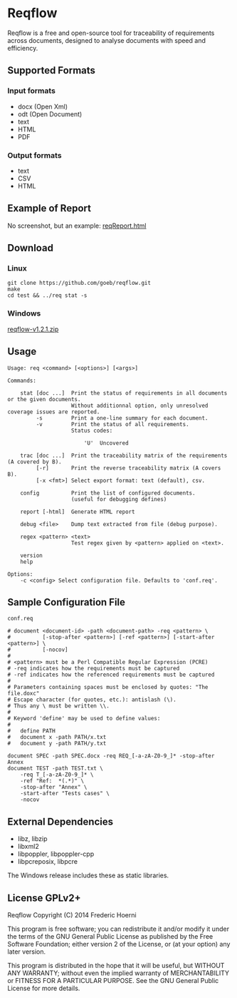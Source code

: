 
# Reqflow

Reqflow is a free and open-source tool for traceability of requirements across documents, designed to analyse documents with speed and efficiency.

## Supported Formats

### Input formats

- docx (Open Xml)
- odt (Open Document)
- text
- HTML
- PDF

### Output formats

- text
- CSV
- HTML

## Example of Report

No screenshot, but an example: [reqReport.html](reqReport.html)

## Download

### Linux

    git clone https://github.com/goeb/reqflow.git
    make
    cd test && ../req stat -s

### Windows

[reqflow-v1.2.1.zip](download/reqflow-v1.2.1.zip)

## Usage

```
Usage: req <command> [<options>] [<args>]

Commands:

    stat [doc ...]  Print the status of requirements in all documents or the given documents.
                    Without additionnal option, only unresolved coverage issues are reported.
         -s         Print a one-line summary for each document.
         -v         Print the status of all requirements.
                    Status codes:

                        'U'  Uncovered

    trac [doc ...]  Print the traceability matrix of the requirements (A covered by B).
         [-r]       Print the reverse traceability matrix (A covers B).
         [-x <fmt>] Select export format: text (default), csv.

    config          Print the list of configured documents.
                    (useful for debugging defines)

    report [-html]  Generate HTML report

    debug <file>    Dump text extracted from file (debug purpose).

    regex <pattern> <text>
                    Test regex given by <pattern> applied on <text>.

    version
    help

Options:
    -c <config> Select configuration file. Defaults to 'conf.req'.

```

## Sample Configuration File

`conf.req`

```
# document <document-id> -path <document-path> -req <pattern> \
#          [-stop-after <pattern>] [-ref <pattern>] [-start-after <pattern>] \
#          [-nocov]
#
# <pattern> must be a Perl Compatible Regular Expression (PCRE)
# -req indicates how the requirements must be captured
# -ref indicates how the referenced requirements must be captured
# 
# Parameters containing spaces must be enclosed by quotes: "The file.doxc"
# Escape character (for quotes, etc.): antislash (\).
# Thus any \ must be written \\.
# 
# Keyword 'define' may be used to define values:
# 
#   define PATH
#   document x -path PATH/x.txt
#   document y -path PATH/y.txt

document SPEC -path SPEC.docx -req REQ_[-a-zA-Z0-9_]* -stop-after Annex
document TEST -path TEST.txt \
    -req T_[-a-zA-Z0-9_]* \
    -ref "Ref:  *(.*)" \
    -stop-after "Annex" \
    -start-after "Tests cases" \
    -nocov

```

## External Dependencies

- libz, libzip
- libxml2
- libpoppler, libpoppler-cpp
- libpcreposix, libpcre

The Windows release includes these as static libraries.


## License GPLv2+

Reqflow
Copyright (C) 2014 Frederic Hoerni

This program is free software; you can redistribute it and/or modify
it under the terms of the GNU General Public License as published by
the Free Software Foundation; either version 2 of the License, or
(at your option) any later version.

This program is distributed in the hope that it will be useful,
but WITHOUT ANY WARRANTY; without even the implied warranty of
MERCHANTABILITY or FITNESS FOR A PARTICULAR PURPOSE.  See the
GNU General Public License for more details.

